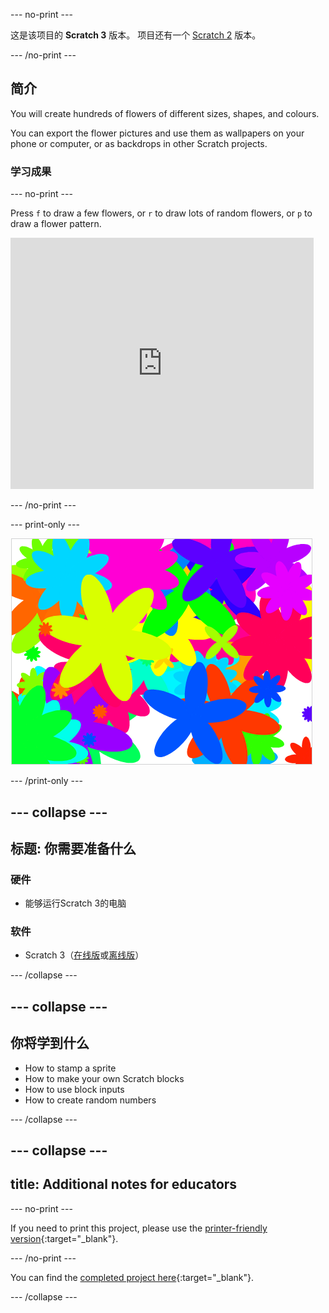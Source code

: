 \--- no-print \---

这是该项目的 **Scratch 3** 版本。 项目还有一个 [Scratch 2](https://projects.raspberrypi.org/en/projects/flower-generator-scratch2) 版本。

\--- /no-print \---

## 简介

You will create hundreds of flowers of different sizes, shapes, and colours.

You can export the flower pictures and use them as wallpapers on your phone or computer, or as backdrops in other Scratch projects.

### 学习成果

\--- no-print \---

Press `f` to draw a few flowers, or `r` to draw lots of random flowers, or `p` to draw a flower pattern.

<div class="scratch-preview">
  <iframe allowtransparency="true" width="485" height="402" src="https://scratch.mit.edu/projects/embed/253355932/?autostart=false" frameborder="0" scrolling="no"></iframe>
</div>

\--- /no-print \---

\--- print-only \---

![随机生成花朵](images/flower-random.png)

\--- /print-only \---

## \--- collapse \---

## 标题: 你需要准备什么

### 硬件

+ 能够运行Scratch 3的电脑

### 软件

+ Scratch 3（[在线版](https://rpf.io/scratch-on)或[离线版](https://rpf.io/scratch-off)）

\--- /collapse \---

## \--- collapse \---

## 你将学到什么

+ How to stamp a sprite 
+ How to make your own Scratch blocks
+ How to use block inputs 
+ How to create random numbers 

\--- /collapse \---

## \--- collapse \---

## title: Additional notes for educators

\--- no-print \---

If you need to print this project, please use the [printer-friendly version](https://projects.raspberrypi.org/en/projects/flower-generator/print){:target="_blank"}.

\--- /no-print \---

You can find the [completed project here](https://rpf.io/p/en/flower-generator-get){:target="_blank"}.

\--- /collapse \---